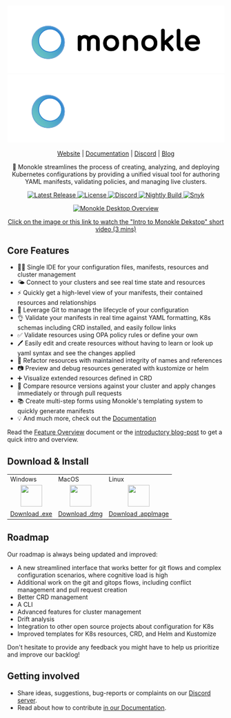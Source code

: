 <p align="center">
  <img src="src/assets/MonokleLogoLight.svg#gh-light-mode-only" alt="Monokle Logo Light"/>
  <img src="src/assets/MonokleLogoDark.svg#gh-dark-mode-only" alt="Monokle Logo Dark" />
</p>

<p align="center">
  <a href="https://monokle.io">Website</a> |
  <a href="https://kubeshop.github.io/monokle/">Documentation</a> |
  <a href="(https://discord.com/invite/6zupCZFQbe">Discord</a> |
  <a href="https://monokle.io/blog">Blog</a>
</p>

<p align="center">
  🧐 Monokle streamlines the process of creating, analyzing, and deploying Kubernetes configurations by providing a unified visual tool for authoring YAML manifests, validating policies, and managing live clusters. 
</p>

<p align="center">
  <a href="https://github.com/kubeshop/monokle/releases/latest">
    <img src="https://img.shields.io/github/v/release/kubeshop/monokle" alt="Latest Release" />
  </a>
  <a href="https://github.com/kubeshop/monokle/blob/main/LICENSE">
    <img src="https://img.shields.io/github/license/kubeshop/monokle" alt="License" />
  </a>
  <a href="https://discord.gg/CzpqtfPjXV">
    <img src="https://badgen.net/badge/icon/discord?icon=discord&label" alt="Discord" />
  </a>
  <a href="https://github.com/kubeshop/monokle/tags">
    <img src="https://img.shields.io/github/workflow/status/kubeshop/monokle/monokle-build-nightly?label=nightly-build" alt="Nightly Build" />
  </a>
  <a href="https://snyk.io/test/github/kubeshop/monokle">
    <img src="https://snyk.io/test/github/kubeshop/monokle/badge.svg" alt="Snyk" />
  </a>
</p>

<p align="center">
  <a href="https://www.youtube.com/watch?v=wkFWg_S8eUA">
    <img src="docs/img/monokle-intro-thumbnail.png" alt="Monokle Desktop Overview" />
    <p align="center">Click on the image or this link to watch the "Intro to Monokle Dekstop" short video (3 mins)</p>
  </a>
</p>

## Core Features

- 👩‍💻 Single IDE for your configuration files, manifests, resources and cluster management
- 🌤️ Connect to your clusters and see real time state and resources
-  ⚡ Quickly get a high-level view of your manifests, their contained resources and relationships
- 📇 Leverage Git to manage the lifecycle of your configuration
- 👌 Validate your manifests in real time against YAML formatting, K8s schemas including CRD installed,  and easily follow links
- ✅ Validate resources using OPA policy rules or define your own
- 🖊️ Easily edit and create resources without having to learn or look up yaml syntax and see the changes applied
- 🔨 Refactor resources with maintained integrity of names and references
- 📷 Preview and debug resources generated with kustomize or helm
- ➕ Visualize extended resources defined in CRD
- 🤝 Compare resource versions against your cluster and apply changes immediately or through pull requests
- 📚 Create multi-step forms using Monokle's templating system to quickly generate manifests
- 💡 And much more, check out the [Documentation](https://kubeshop.github.io/monokle/)

Read the [Feature Overview](https://kubeshop.github.io/monokle/features/) document or the [introductory blog-post](https://medium.com/kubeshop-i/hello-monokle-83ecb42f5d96) to get a quick intro and overview.

## Download & Install

<table>
  <tr>
    <td>Windows</td>
    <td>MacOS</td>
    <td>Linux</td>
  </tr>
  <tr>
    <td>
      <div align="center">
        <img src="docs/img/windows.svg" height="50" width="50" />
      </div>
    </td>
    <td>
      <div align="center">
        <img src="docs/img/macos.svg" height="50" width="50" />
      </div>
    </td>
    <td>
      <div align="center">
        <img src="docs/img/linux.svg" height="50" width="50" />
      </div>
    </td>
  </tr>
  <tr>
    <td>
      <a href="https://github.com/kubeshop/monokle/releases/download/downloads/Monokle-win-x64.exe">Download .exe</a>
    </td>
    <td>
      <a href="https://github.com/kubeshop/monokle/releases/download/downloads/Monokle-mac-universal.dmg">Download .dmg</a>
    </td>
    <td>
      <a href="https://github.com/kubeshop/monokle/releases/download/downloads/Monokle-linux-x86_64.AppImage">Download .appImage</a>
    </td>
  </tr>
</table>

## Roadmap

Our roadmap is always being updated and improved:

- A new streamlined interface that works better for git flows and complex configuration scenarios, where cognitive load is high
- Additional work on the git and gitops flows, including conflict management and pull request creation
- Better CRD management
- A CLI
- Advanced features for cluster management
- Drift analysis
- Integration to other open source projects about configuration for K8s
- Improved templates for K8s resources, CRD, and Helm and Kustomize

Don't hesitate to provide any feedback you might have to help us prioritize and improve our backlog!

## Getting involved

- Share ideas, suggestions, bug-reports or complaints on our [Discord server](https://discord.com/invite/6zupCZFQbe).
- Read about how to contribute [in our Documentation](https://kubeshop.github.io/monokle/contributing).
